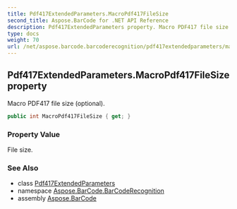 ```yaml
---
title: Pdf417ExtendedParameters.MacroPdf417FileSize
second_title: Aspose.BarCode for .NET API Reference
description: Pdf417ExtendedParameters property. Macro PDF417 file size optional
type: docs
weight: 70
url: /net/aspose.barcode.barcoderecognition/pdf417extendedparameters/macropdf417filesize/
---
```

## Pdf417ExtendedParameters.MacroPdf417FileSize property

Macro PDF417 file size (optional).

```csharp
public int MacroPdf417FileSize { get; }
```

### Property Value

File size.

### See Also

* class [Pdf417ExtendedParameters](../)
* namespace [Aspose.BarCode.BarCodeRecognition](../../pdf417extendedparameters/)
* assembly [Aspose.BarCode](../../../)


